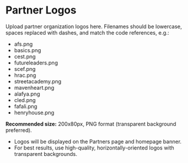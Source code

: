 # Partner Logos

Upload partner organization logos here. Filenames should be lowercase, spaces replaced with dashes, and match the code references, e.g.:

- afs.png
- basics.png
- cest.png
- futureleaders.png
- scef.png
- hrac.png
- streetacademy.png
- mavenheart.png
- alafya.png
- cled.png
- fafali.png
- henryhouse.png

**Recommended size:** 200x80px, PNG format (transparent background preferred).

- Logos will be displayed on the Partners page and homepage banner.
- For best results, use high-quality, horizontally-oriented logos with transparent backgrounds. 